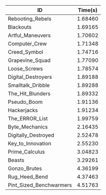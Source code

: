 |ID|Time(s)|
|-|-|
|Rebooting_Rebels|1.68460|
|Blackouts|1.69165|
|Artful_Maneuvers|1.70602|
|Computer_Crew|1.71348|
|Creed_Symbol|1.74716|
|Grapevine_Squad|1.77090|
|Loose_Screws|1.78574|
|Digital_Destroyers|1.89188|
|Smalltalk_Dribble|1.89288|
|The_Hit_Blunders|1.89332|
|Pseudo_Boom|1.91136|
|Hackerjacks|1.91234|
|The_ERROR_List|1.99759|
|Byte_Mechanics|2.16435|
|Digitally_Destroyed|2.52478|
|Key_to_Innovation|2.55230|
|Prime_Calculus|3.04823|
|Beasts|3.29261|
|Gonzo_Brutes|4.36199|
|Rug_Heed_Bend|4.37463|
|Pint_Sized_Benchwarmers|4.51763|
